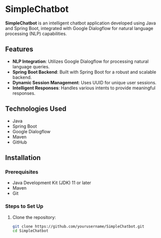 # SimpleChatbot

**SimpleChatbot** is an intelligent chatbot application developed using Java and Spring Boot, integrated with Google Dialogflow for natural language processing (NLP) capabilities.

## Features
- **NLP Integration**: Utilizes Google Dialogflow for processing natural language queries.
- **Spring Boot Backend**: Built with Spring Boot for a robust and scalable backend.
- **Dynamic Session Management**: Uses UUID for unique user sessions.
- **Intelligent Responses**: Handles various intents to provide meaningful responses.

## Technologies Used
- Java
- Spring Boot
- Google Dialogflow
- Maven
- GitHub

## Installation

### Prerequisites
- Java Development Kit (JDK) 11 or later
- Maven
- Git

### Steps to Set Up
1. Clone the repository:
   ```bash
   git clone https://github.com/yourusername/SimpleChatbot.git
   cd SimpleChatbot
